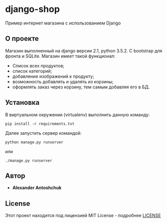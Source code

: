 # django-shop

Пример интернет магазина с использованием Django

## О проекте

Магазин выполненный на django версии 2.1, python 3.5.2. С bootstrap для фронта и SQLite.
Магазин имеет такой функционал:
- Список всех продуктов;
- список категорий;
- добавление изображений к продукту;
- возможность добавлять и удалять из корзины;
- оформлять заказ через корзину, тем самым добавляя его в БД.

## Установка

В виртуальном окружении (virtualenv) выполнить данную команду:
```
pip install -r requirements.txt
```
Далее запустить сервер командой:
```
python manage.py runserver
```
или
```
./manage.py runserver
```


## Автор

* **Alexander Antoshchuk**

## License

Этот проект находится под лицензией MIT License - подробнее [LICENSE](LICENSE.md)